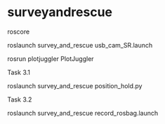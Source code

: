 # surveyandrescue

roscore

roslaunch survey_and_rescue usb_cam_SR.launch

rosrun plotjuggler PlotJuggler


Task 3.1

roslaunch survey_and_rescue position_hold.py

Task 3.2

roslaunch survey_and_rescue record_rosbag.launch
